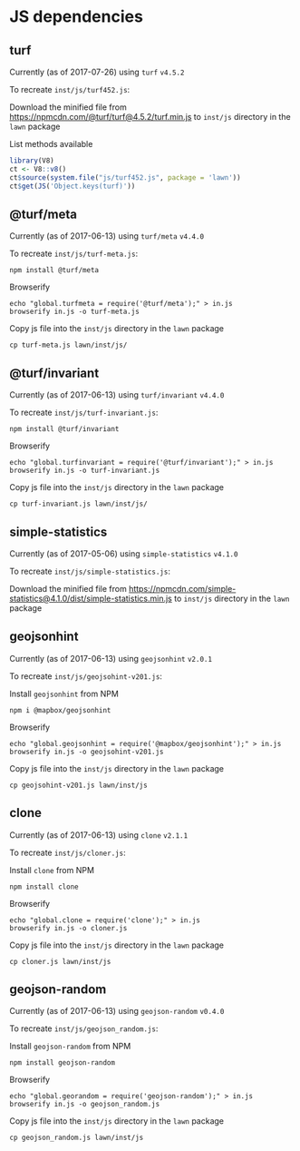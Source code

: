 # JS dependencies

## turf

Currently (as of 2017-07-26) using `turf` `v4.5.2`

To recreate `inst/js/turf452.js`:

Download the minified file from <https://npmcdn.com/@turf/turf@4.5.2/turf.min.js>
to `inst/js` directory in the `lawn` package

List methods available

```r
library(V8)
ct <- V8::v8()
ct$source(system.file("js/turf452.js", package = 'lawn'))
ct$get(JS('Object.keys(turf)'))
```


## @turf/meta

Currently (as of 2017-06-13) using `turf/meta` `v4.4.0`

To recreate `inst/js/turf-meta.js`:

```
npm install @turf/meta
```

Browserify

```
echo "global.turfmeta = require('@turf/meta');" > in.js
browserify in.js -o turf-meta.js
```

Copy js file into the `inst/js` directory in the `lawn` package

```
cp turf-meta.js lawn/inst/js/
```



## @turf/invariant

Currently (as of 2017-06-13) using `turf/invariant` `v4.4.0`

To recreate `inst/js/turf-invariant.js`:

```
npm install @turf/invariant
```

Browserify

```
echo "global.turfinvariant = require('@turf/invariant');" > in.js
browserify in.js -o turf-invariant.js
```

Copy js file into the `inst/js` directory in the `lawn` package

```
cp turf-invariant.js lawn/inst/js/
```



## simple-statistics

Currently (as of 2017-05-06) using `simple-statistics` `v4.1.0`

To recreate `inst/js/simple-statistics.js`:

Download the minified file from <https://npmcdn.com/simple-statistics@4.1.0/dist/simple-statistics.min.js>
to `inst/js` directory in the `lawn` package



## geojsonhint

Currently (as of 2017-06-13) using `geojsonhint` `v2.0.1`

To recreate `inst/js/geojsohint-v201.js`:

Install `geojsonhint` from NPM

```
npm i @mapbox/geojsonhint
```

Browserify

```
echo "global.geojsonhint = require('@mapbox/geojsonhint');" > in.js
browserify in.js -o geojsohint-v201.js
```

Copy js file into the `inst/js` directory in the `lawn` package

```
cp geojsohint-v201.js lawn/inst/js
```



## clone

Currently (as of 2017-06-13) using `clone` `v2.1.1`

To recreate `inst/js/cloner.js`:

Install `clone` from NPM

```
npm install clone
```

Browserify

```
echo "global.clone = require('clone');" > in.js
browserify in.js -o cloner.js
```

Copy js file into the `inst/js` directory in the `lawn` package

```
cp cloner.js lawn/inst/js
```



## geojson-random

Currently (as of 2017-06-13) using `geojson-random` `v0.4.0`

To recreate `inst/js/geojson_random.js`:

Install `geojson-random` from NPM

```
npm install geojson-random
```

Browserify

```
echo "global.georandom = require('geojson-random');" > in.js
browserify in.js -o geojson_random.js
```

Copy js file into the `inst/js` directory in the `lawn` package

```
cp geojson_random.js lawn/inst/js
```
